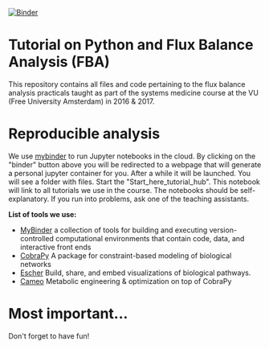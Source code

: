 [![Binder](http://mybinder.org/badge.svg)](http://beta.mybinder.org:/repo/thierrymondeel/FBA_python_tutorial)

# Tutorial on Python and Flux Balance Analysis (FBA)
This repository contains all files and code pertaining to the flux balance analysis practicals taught as part of the systems medicine course at the VU (Free University Amsterdam) in 2016 & 2017. 

# Reproducible analysis
We use [mybinder](http://mybinder.org/) to run Jupyter notebooks in the cloud. By clicking on the "binder" button above you will be redirected to a webpage that will generate a personal jupyter container for you. After a while it will be launched. You will see a folder with files. Start the "Start_here_tutorial_hub". This notebook will link to all tutorials we use in the course. The notebooks should be self-explanatory. If you run into problems, ask one of the teaching assistants. 

**List of tools we use:**
- [MyBinder](http://mybinder.org/) a collection of tools for building and executing version-controlled computational environments that contain code, data, and interactive front ends
- [CobraPy](https://github.com/opencobra/cobrapy) A package for constraint-based modeling of biological networks
- [Escher](https://escher.github.io) Build, share, and embed visualizations of biological pathways.
- [Cameo](https://github.com/biosustain/cameo) Metabolic engineering & optimization on top of CobraPy

# Most important... 
Don't forget to have fun! 
